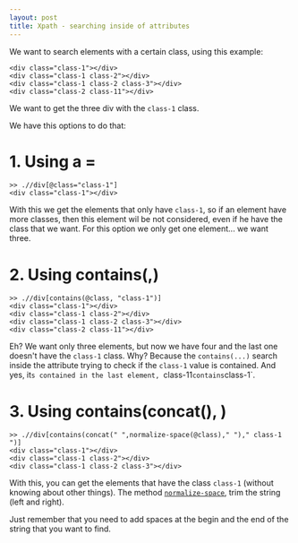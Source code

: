 ```yaml
---
layout: post
title: Xpath - searching inside of attributes
---
```




We want to search elements with a certain class, using this example:

```
<div class="class-1"></div>
<div class="class-1 class-2"></div>
<div class="class-1 class-2 class-3"></div>
<div class="class-2 class-11"></div>
```

We want to get the three div with the `class-1` class.


We have this options to do that:

# 1. Using a <attribute> = <value>

```
>> .//div[@class="class-1"]
<div class="class-1"></div>
```

With this we get the elements that only have `class-1`, so if an element have more classes, then this element wil be not considered, even if he have the class that we want. For this option we only get one element... we want three.


# 2. Using contains(<attribute>,<value>)

```
>> .//div[contains(@class, "class-1")]
<div class="class-1"></div>
<div class="class-1 class-2"></div>
<div class="class-1 class-2 class-3"></div>
<div class="class-2 class-11"></div>
```

Eh? We want only three elements, but now we have four and the last one doesn't have the `class-1` class.  Why? Because the `contains(...)` search inside the attribute trying to check if the `class-1` value is contained. And yes, it`s contained in the last element, `class-11` contains `class-1`.


# 3. Using contains(concat(<attribute>), <value>) 

```
>> .//div[contains(concat(" ",normalize-space(@class)," ")," class-1 ")]
<div class="class-1"></div>
<div class="class-1 class-2"></div>
<div class="class-1 class-2 class-3"></div>
```

With this, you can get the elements that have the class `class-1` (without knowing about other things).
The method [`normalize-space`](https://developer.mozilla.org/en-US/docs/Web/XPath/Functions/normalize-space), trim the string (left and right).

Just remember that you need to add spaces at the begin and the end of the string that you want to find.
